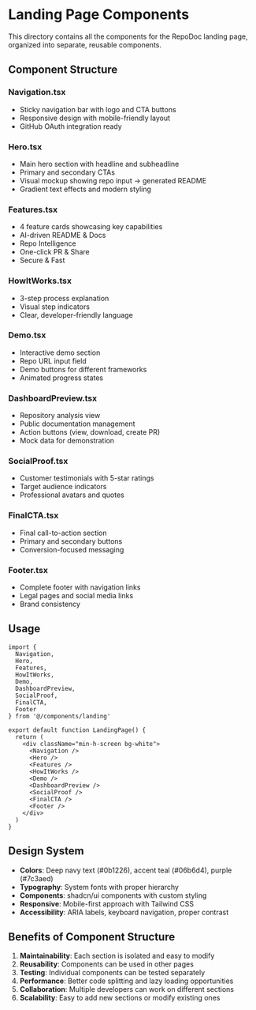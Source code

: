 # Landing Page Components

This directory contains all the components for the RepoDoc landing page, organized into separate, reusable components.

## Component Structure

### Navigation.tsx
- Sticky navigation bar with logo and CTA buttons
- Responsive design with mobile-friendly layout
- GitHub OAuth integration ready

### Hero.tsx
- Main hero section with headline and subheadline
- Primary and secondary CTAs
- Visual mockup showing repo input → generated README
- Gradient text effects and modern styling

### Features.tsx
- 4 feature cards showcasing key capabilities
- AI-driven README & Docs
- Repo Intelligence
- One-click PR & Share
- Secure & Fast

### HowItWorks.tsx
- 3-step process explanation
- Visual step indicators
- Clear, developer-friendly language

### Demo.tsx
- Interactive demo section
- Repo URL input field
- Demo buttons for different frameworks
- Animated progress states

### DashboardPreview.tsx
- Repository analysis view
- Public documentation management
- Action buttons (view, download, create PR)
- Mock data for demonstration

### SocialProof.tsx
- Customer testimonials with 5-star ratings
- Target audience indicators
- Professional avatars and quotes

### FinalCTA.tsx
- Final call-to-action section
- Primary and secondary buttons
- Conversion-focused messaging

### Footer.tsx
- Complete footer with navigation links
- Legal pages and social media links
- Brand consistency

## Usage

```tsx
import {
  Navigation,
  Hero,
  Features,
  HowItWorks,
  Demo,
  DashboardPreview,
  SocialProof,
  FinalCTA,
  Footer
} from '@/components/landing'

export default function LandingPage() {
  return (
    <div className="min-h-screen bg-white">
      <Navigation />
      <Hero />
      <Features />
      <HowItWorks />
      <Demo />
      <DashboardPreview />
      <SocialProof />
      <FinalCTA />
      <Footer />
    </div>
  )
}
```

## Design System

- **Colors**: Deep navy text (#0b1226), accent teal (#06b6d4), purple (#7c3aed)
- **Typography**: System fonts with proper hierarchy
- **Components**: shadcn/ui components with custom styling
- **Responsive**: Mobile-first approach with Tailwind CSS
- **Accessibility**: ARIA labels, keyboard navigation, proper contrast

## Benefits of Component Structure

1. **Maintainability**: Each section is isolated and easy to modify
2. **Reusability**: Components can be used in other pages
3. **Testing**: Individual components can be tested separately
4. **Performance**: Better code splitting and lazy loading opportunities
5. **Collaboration**: Multiple developers can work on different sections
6. **Scalability**: Easy to add new sections or modify existing ones
